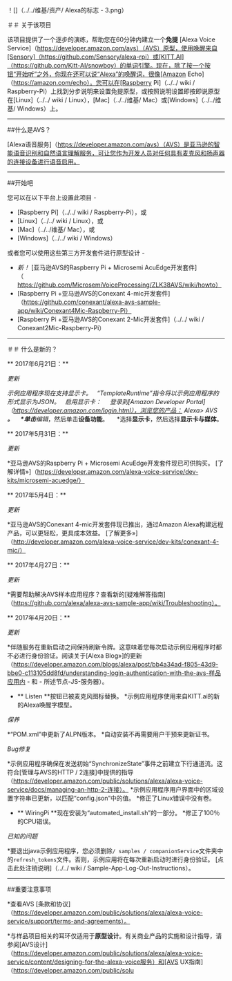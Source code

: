 ！[]（../../维基/资产/ Alexa的标志 - 3.png）

＃＃ 关于该项目

该项目提供了一个逐步的演练，帮助您在60分钟内建立一个**免提** [Alexa Voice Service]（https://developer.amazon.com/avs）（AVS）原型，使用唤醒来自[Sensory]（https://github.com/Sensory/alexa-rpi）或[KITT.AI]（https://github.com/Kitt-AI/snowboy）的单词引擎。现在，除了按一个按钮“开始听”之外，你现在还可以说“Alexa”的唤醒词，很像[Amazon Echo]（https://amazon.com/echo）。您可以在[Raspberry Pi]（../../ wiki / Raspberry-Pi）上找到分步说明来设置免提原型，或按照说明设置即按即说原型在[Linux]（../../ wiki / Linux），[Mac]（../../维基/ Mac）或[Windows]（../../维基/ Windows）上。

---

##什么是AVS？

[Alexa语音服务]（https://developer.amazon.com/avs）（AVS）是亚马逊的智能语音识别和自然语言理解服务，可让您作为开发人员对任何具有麦克风和扬声器的连接设备进行语音启用。

---

##开始吧

您可以在以下平台上设置此项目 - 

* [Raspberry Pi]（../../ wiki / Raspberry-Pi），或
* [Linux]（../../ wiki / Linux），或
* [Mac]（../../维基/ Mac），或
* [Windows]（../../ wiki / Windows）

或者您可以使用这些第三方开发套件进行原型设计 - 

* *新！* [亚马逊AVS的Raspberry Pi + Microsemi AcuEdge开发套件]（https://github.com/MicrosemiVoiceProcessing/ZLK38AVS/wiki/howto）
* [Raspberry Pi +亚马逊AVS的Conexant 4-mic开发套件]（https://github.com/conexant/alexa-avs-sample-app/wiki/Conexant4Mic-Raspberry-Pi）
* [Raspberry Pi +亚马逊AVS的Conexant 2-Mic开发套件]（../../ wiki / Conexant2Mic-Raspberry-Pi）

---

＃＃ 什么是新的？

** 2017年6月21日：**

*更新*

*示例应用程序现在支持显示卡。
  *“TemplateRuntime”指令将以示例应用程序的形式显示为JSON。
  *启用显示卡：
    *登录到[Amazon Developer Portal]（https://developer.amazon.com/login.html），浏览您的产品：** Alexa> AVS **。
    *单击**编辑**，然后单击**设备功能**。
    *选择**显示卡**，然后选择**显示卡与媒体**。

** 2017年5月31日：**

*更新*

*亚马逊AVS的Raspberry Pi + Microsemi AcuEdge开发套件现已可供购买。 [了解详情»]（https://developer.amazon.com/alexa-voice-service/dev-kits/microsemi-acuedge/）

** 2017年5月4日：**

*更新*

*亚马逊AVS的Conexant 4-mic开发套件现已推出，通过Amazon Alexa构建远程产品，可以更轻松，更具成本效益。 [了解更多»]（http://developer.amazon.com/alexa-voice-service/dev-kits/conexant-4-mic/）

** 2017年4月27日：**

*更新*

*需要帮助解决AVS样本应用程序？查看新的[疑难解答指南]（https://github.com/alexa/alexa-avs-sample-app/wiki/Troubleshooting）。

** 2017年4月20日：**

*更新*

*伴随服务在重新启动之间保持刷新令牌。这意味着您每次启动示例应用程序时都不必进行身份验证。阅读关于[Alexa Blog»]的更新（https://developer.amazon.com/blogs/alexa/post/bb4a34ad-f805-43d9-bbe0-c113105dd8fd/understanding-login-authentication-with-the-avs-样品应用内 - 和 - 所述节点-JS-服务器）。
* ** Listen **按钮已被麦克风图标替换。
*示例应用程序使用来自KITT.ai的新的Alexa唤醒字模型。

*保养*

*“POM.xml”中更新了ALPN版本。
*自动安装不再需要用户干预来更新证书。

*Bug修复*

*示例应用程序确保在发送初始“SynchronizeState”事件之前建立下行通道流。这符合[管理与AVS的HTTP / 2连接]中提供的指导（https://developer.amazon.com/public/solutions/alexa/alexa-voice-service/docs/managing-an-http-2-连接）。
*示例应用程序用户界面中的区域设置字符串已更新，以匹配“config.json”中的值。
*修正了Linux错误中没有卷。
* ** WiringPi **现在安装为“automated_install.sh”的一部分。
*修正了100％的CPU错误。

*已知的问题*

*要退出java示例应用程序，您必须删除`/ samples / companionService`文件夹中的`refresh_tokens`文件。否则，示例应用将在每次重新启动时进行身份验证。 [点击此处注销说明]（../../ wiki / Sample-App-Log-Out-Instructions）。

---

##重要注意事项

*查看AVS [条款和协议]（https://developer.amazon.com/public/solutions/alexa/alexa-voice-service/support/terms-and-agreements）。

*与样品项目相关的耳环仅适用于**原型设计**。有关商业产品的实施和设计指导，请参阅[AVS设计]（https://developer.amazon.com/public/solutions/alexa/alexa-voice-service/content/designing-for-the-alexa-voice服务）和[AVS UX指南]（https://developer.amazon.com/public/solu
